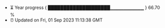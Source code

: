 - ⏳ Year progress { ████████████████████▁▁▁▁▁▁▁▁▁▁ } 66.70 %
- ⏰ Updated on Fri, 01 Sep 2023 11:13:38 GMT

